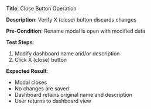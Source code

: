 **Title**: Close Button Operation

**Description**: Verify X (close) button discards changes

**Pre-Condition**: Rename modal is open with modified data

**Test Steps**:
1. Modify dashboard name and/or description
2. Click X (close) button

**Expected Result**:
- Modal closes
- No changes are saved
- Dashboard retains original name and description
- User returns to dashboard view